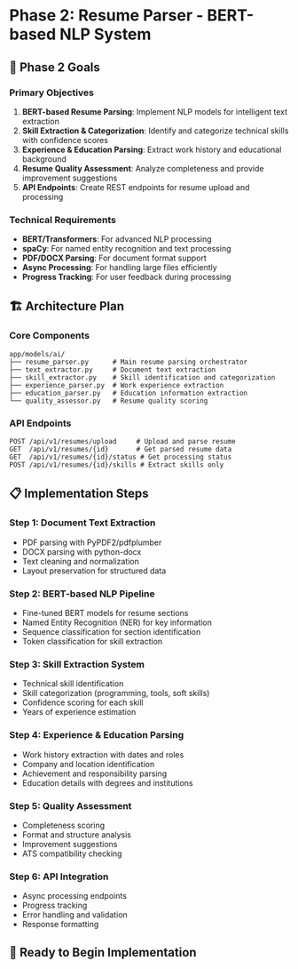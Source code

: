 # Phase 2: Resume Parser - BERT-based NLP System

## 🎯 Phase 2 Goals

### Primary Objectives
1. **BERT-based Resume Parsing**: Implement NLP models for intelligent text extraction
2. **Skill Extraction & Categorization**: Identify and categorize technical skills with confidence scores
3. **Experience & Education Parsing**: Extract work history and educational background
4. **Resume Quality Assessment**: Analyze completeness and provide improvement suggestions
5. **API Endpoints**: Create REST endpoints for resume upload and processing

### Technical Requirements
- **BERT/Transformers**: For advanced NLP processing
- **spaCy**: For named entity recognition and text processing
- **PDF/DOCX Parsing**: For document format support
- **Async Processing**: For handling large files efficiently
- **Progress Tracking**: For user feedback during processing

## 🏗️ Architecture Plan

### Core Components
```
app/models/ai/
├── resume_parser.py      # Main resume parsing orchestrator
├── text_extractor.py     # Document text extraction
├── skill_extractor.py    # Skill identification and categorization
├── experience_parser.py  # Work experience extraction
├── education_parser.py   # Education information extraction
└── quality_assessor.py   # Resume quality scoring
```

### API Endpoints
```
POST /api/v1/resumes/upload     # Upload and parse resume
GET  /api/v1/resumes/{id}       # Get parsed resume data
GET  /api/v1/resumes/{id}/status # Get processing status
POST /api/v1/resumes/{id}/skills # Extract skills only
```

## 📋 Implementation Steps

### Step 1: Document Text Extraction
- PDF parsing with PyPDF2/pdfplumber
- DOCX parsing with python-docx
- Text cleaning and normalization
- Layout preservation for structured data

### Step 2: BERT-based NLP Pipeline
- Fine-tuned BERT models for resume sections
- Named Entity Recognition (NER) for key information
- Sequence classification for section identification
- Token classification for skill extraction

### Step 3: Skill Extraction System
- Technical skill identification
- Skill categorization (programming, tools, soft skills)
- Confidence scoring for each skill
- Years of experience estimation

### Step 4: Experience & Education Parsing
- Work history extraction with dates and roles
- Company and location identification
- Achievement and responsibility parsing
- Education details with degrees and institutions

### Step 5: Quality Assessment
- Completeness scoring
- Format and structure analysis
- Improvement suggestions
- ATS compatibility checking

### Step 6: API Integration
- Async processing endpoints
- Progress tracking
- Error handling and validation
- Response formatting

## 🚀 Ready to Begin Implementation
